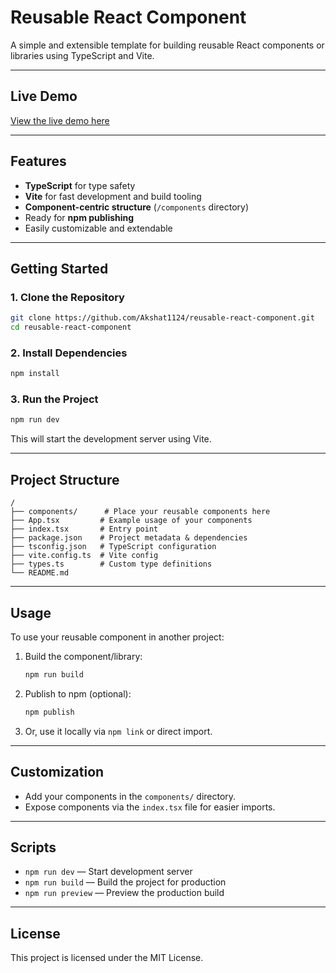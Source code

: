 # Reusable React Component

A simple and extensible template for building reusable React components or libraries using TypeScript and Vite.

---

## Live Demo

[View the live demo here](https://reusable-react-component.vercel.app/)

---

## Features

- **TypeScript** for type safety
- **Vite** for fast development and build tooling
- **Component-centric structure** (`/components` directory)
- Ready for **npm publishing**
- Easily customizable and extendable

---

## Getting Started

### 1. Clone the Repository

```bash
git clone https://github.com/Akshat1124/reusable-react-component.git
cd reusable-react-component
```

### 2. Install Dependencies

```bash
npm install
```

### 3. Run the Project

```bash
npm run dev
```
This will start the development server using Vite.

---

## Project Structure

```
/
├── components/      # Place your reusable components here
├── App.tsx         # Example usage of your components
├── index.tsx       # Entry point
├── package.json    # Project metadata & dependencies
├── tsconfig.json   # TypeScript configuration
├── vite.config.ts  # Vite config
├── types.ts        # Custom type definitions
└── README.md
```

---

## Usage

To use your reusable component in another project:

1. Build the component/library:
    ```bash
    npm run build
    ```
2. Publish to npm (optional):
    ```bash
    npm publish
    ```
3. Or, use it locally via `npm link` or direct import.

---

## Customization

- Add your components in the `components/` directory.
- Expose components via the `index.tsx` file for easier imports.

---

## Scripts

- `npm run dev` — Start development server
- `npm run build` — Build the project for production
- `npm run preview` — Preview the production build

---

## License

This project is licensed under the MIT License.
